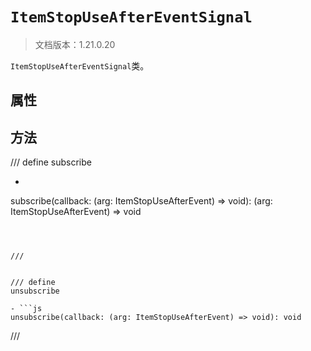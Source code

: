 # `ItemStopUseAfterEventSignal`

> 文档版本：1.21.0.20

`ItemStopUseAfterEventSignal`类。

## 属性

## 方法

/// define
subscribe

- ```js
subscribe(callback: (arg: ItemStopUseAfterEvent) => void): (arg: ItemStopUseAfterEvent) => void
```



///


/// define
unsubscribe

- ```js
unsubscribe(callback: (arg: ItemStopUseAfterEvent) => void): void
```



///

